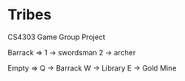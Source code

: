 # Tribes
CS4303 Game Group Project


Barrack => 1 -> swordsman
	   2 -> archer

Empty   => Q -> Barrack
	   W -> Library
 	   E -> Gold Mine